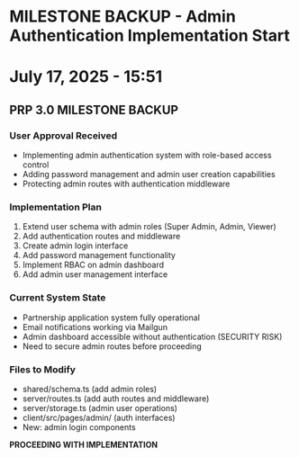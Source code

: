 # MILESTONE BACKUP - Admin Authentication Implementation Start
# July 17, 2025 - 15:51

## PRP 3.0 MILESTONE BACKUP

### User Approval Received
- Implementing admin authentication system with role-based access control
- Adding password management and admin user creation capabilities
- Protecting admin routes with authentication middleware

### Implementation Plan
1. Extend user schema with admin roles (Super Admin, Admin, Viewer)
2. Add authentication routes and middleware
3. Create admin login interface
4. Add password management functionality
5. Implement RBAC on admin dashboard
6. Add admin user management interface

### Current System State
- Partnership application system fully operational
- Email notifications working via Mailgun
- Admin dashboard accessible without authentication (SECURITY RISK)
- Need to secure admin routes before proceeding

### Files to Modify
- shared/schema.ts (add admin roles)
- server/routes.ts (add auth routes and middleware)
- server/storage.ts (admin user operations)
- client/src/pages/admin/ (auth interfaces)
- New: admin login components

**PROCEEDING WITH IMPLEMENTATION**